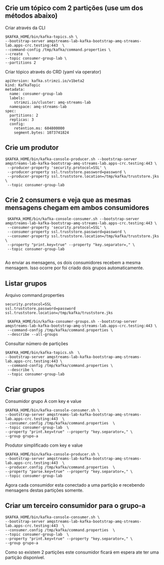 ## Crie um tópico com 2 partições (use um dos métodos abaixo)

Criar através da CLI 
```
$KAFKA_HOME/bin/kafka-topics.sh \
--bootstrap-server amqstreams-lab-kafka-bootstrap-amq-streams-lab.apps-crc.testing:443  \
--command-config /tmp/kafka/command.properties \
--create  \
--topic consumer-group-lab \
--partitions 2
```

Criar tópico através do CRD (yaml via operator)

```
apiVersion: kafka.strimzi.io/v1beta2
kind: KafkaTopic
metadata:
  name: consumer-group-lab
  labels:
    strimzi.io/cluster: amq-streams-lab
  namespace: amq-streams-lab
spec:
  partitions: 2
  replicas: 3
  config:
    retention.ms: 604800000
    segment.bytes: 1073741824
```

## Crie um produtor 
```
$KAFKA_HOME/bin/kafka-console-producer.sh --bootstrap-server amqstreams-lab-kafka-bootstrap-amq-streams-lab.apps-crc.testing:443 \
 --producer-property 'security.protocol=SSL' \
 --producer-property ssl.truststore.password=password \
 --producer-property ssl.truststore.location=/tmp/kafka/truststore.jks \
 --topic consumer-group-lab 
```

## Crie 2 consumers e veja que as mesmas mensagens chegam em ambos consumidores

```
 $KAFKA_HOME/bin/kafka-console-consumer.sh --bootstrap-server amqstreams-lab-kafka-bootstrap-amq-streams-lab.apps-crc.testing:443 \
 --consumer-property 'security.protocol=SSL' \
 --consumer-property ssl.truststore.password=password \
 --consumer-property ssl.truststore.location=/tmp/kafka/truststore.jks \
 --property "print.key=true" --property "key.separator=," \
 --topic consumer-group-lab 
 
 ```

Ao enviar as mensagens, os dois consumidores recebem a mesma mensagem.
Isso ocorre por foi criado dois grupos automaticamente.

## Listar grupos

Arquivo command.properties

```
security.protocol=SSL
ssl.truststore.password=password
ssl.truststore.location=/tmp/kafka/truststore.jks
```

```
 $KAFKA_HOME/bin/kafka-consumer-groups.sh --bootstrap-server amqstreams-lab-kafka-bootstrap-amq-streams-lab.apps-crc.testing:443 \
 --command-config /tmp/kafka/command.properties \
 --describe --all-groups
```

Consultar número de partições

```
$KAFKA_HOME/bin/kafka-topics.sh  \
--bootstrap-server amqstreams-lab-kafka-bootstrap-amq-streams-lab.apps-crc.testing:443 \
 --command-config /tmp/kafka/command.properties \
 --describe \
 --topic consumer-group-lab 
```

## Criar grupos 

Consumidor grupo A com key e value

```
$KAFKA_HOME/bin/kafka-console-consumer.sh \
--bootstrap-server amqstreams-lab-kafka-bootstrap-amq-streams-lab.apps-crc.testing:443  \
--consumer.config /tmp/kafka/command.properties  \
--topic consumer-group-lab  \
--property "print.key=true" --property "key.separator=," \
--group grupo-a
```

Produtor simplificado com  key e value

```
$KAFKA_HOME/bin/kafka-console-producer.sh \
--bootstrap-server amqstreams-lab-kafka-bootstrap-amq-streams-lab.apps-crc.testing:443  \
--producer.config /tmp/kafka/command.properties  \
--property "parse.key=true" --property "key.separator=," \
--topic consumer-group-lab 
```

Agora cada consumidor esta conectado a uma partição e recebendo mensagens destas partições somente.

## Criar um terceiro consumidor para o grupo-a

```
$KAFKA_HOME/bin/kafka-console-consumer.sh \
--bootstrap-server amqstreams-lab-kafka-bootstrap-amq-streams-lab.apps-crc.testing:443  \
--consumer.config /tmp/kafka/command.properties  \
--topic consumer-group-lab  \
--property "print.key=true" --property "key.separator=," \
--group grupo-a
```
Como so existem 2 partições este consumidor ficará em espera ate ter uma partição disponível.
